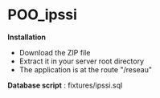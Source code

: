 # POO_ipssi

**Installation**
* Download the ZIP file
* Extract it in your server root directory
* The application is at the route "/reseau"

**Database script** : fixtures/ipssi.sql
